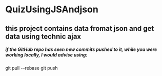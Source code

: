 # QuizUsingJSAndjson
## this project contains data fromat json and get data using technic ajax 
##### if the GitHub repo has seen new commits pushed to it, while you were working locally, I would advise using:
git pull --rebase
git push

